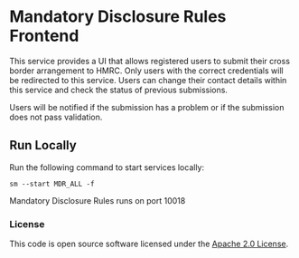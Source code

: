 # Mandatory Disclosure Rules Frontend

This service provides a UI that allows registered users to submit their cross border arrangement to HMRC. Only users with the correct credentials will be redirected to this service. Users can change their contact details within this service and check the status of previous submissions.

Users will be notified if the submission has a problem or if the submission does not pass validation. 

## Run Locally

Run the following command to start services locally:

    sm --start MDR_ALL -f
    
Mandatory Disclosure Rules runs on port 10018

### License
This code is open source software licensed under the [Apache 2.0 License]("http://www.apache.org/licenses/LICENSE-2.0.html").
